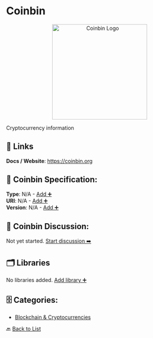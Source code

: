# Coinbin
<p align="center">
    <img width="256" src="https://raw.githubusercontent.com/apis-list/apis-list/main/apis/coinbin/logo_256x256.png" alt="Coinbin Logo"/>
</p>
Cryptocurrency information

##  🔗 Links
**Docs / Website**: https://coinbin.org

## 🧬 Coinbin Specification:
**Type**: N/A - [Add ➕](https://github.com/apis-list/apis-list/edit/main/apis.yaml#L3878)  
**URI**: N/A - [Add ➕](https://github.com/apis-list/apis-list/edit/main/apis.yaml#L3878)  
**Version**: N/A - [Add ➕](https://github.com/apis-list/apis-list/edit/main/apis.yaml#L3878)

## 💬 Coinbin Discussion:
Not yet started. [Start discussion ➡️](https://github.com/apis-list/apis-list/discussions/new)

## 🗂️ Libraries

No libraries added. [Add library ➕](https://github.com/apis-list/apis-list/edit/main/apis.yaml#L3878)    


## 🗄️ Categories:
- [Blockchain & Cryptocurrencies](https://github.com/apis-list/apis-list#blockchain--cryptocurrencies-)

🔙  [Back to List](https://github.com/apis-list/apis-list)

